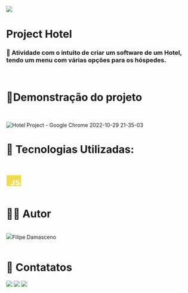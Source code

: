 <img src="https://wallpaperaccess.com/full/4717501.jpg"  img/>
<br>
<h1> Project Hotel </h1>
<h3>🔴 Atividade com o intuito de criar um software de um Hotel, tendo um menu com várias opções para os hóspedes.</h3>
<br> 
<h1>🧱Demonstração do projeto </h1>
<br>

![Hotel Project - Google Chrome 2022-10-29 21-35-03](https://user-images.githubusercontent.com/110691973/198858177-1dd6dfcd-97b7-497a-aa11-1cdbd8fa8135.gif)
<br>
<h1> 🚀 Tecnologias Utilizadas:</h1>
<br>
  <div style="display: inline_block"><br>
  <img align="center" alt="Lipe-Js" height="30" width="40" src="https://raw.githubusercontent.com/devicons/devicon/master/icons/javascript/javascript-plain.svg">
</div>
<br>


<h1>👨‍💻 Autor</h1>
<br>
<img src="https://avatars.githubusercontent.com/Lipeh011" width=115>Filipe Damasceno
<br>
<br>
<h1>📧 Contatatos </h1>
<div 
  <a href="https://www.linkedin.com/in/filipe-damasceno-49b14b250/" target="_blank"><img src="https://img.shields.io/badge/-LinkedIn-%230077B5?style=for-the-badge&logo=linkedin&logoColor=white" target="_blank"></a> 
  <a href = "filipedamasceno200@gmail.com"><img src="https://img.shields.io/badge/Gmail-D14836?style=for-the-badge&logo=gmail&logoColor=white" target="_blank"></a>
  <a href="https://discord.gg/wagxzStdc" target="_blank"><img src="https://img.shields.io/badge/Discord-7289DA?style=for-the-badge&logo=discord&logoColor=white" target="_blank"></a> 
</div>

